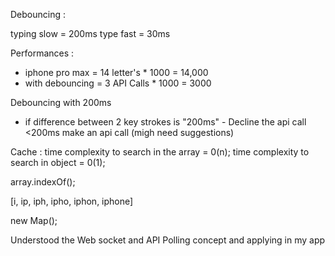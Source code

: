 Debouncing :

typing slow = 200ms
type fast = 30ms


Performances :
- iphone pro max = 14 letter's * 1000 = 14,000
- with debouncing = 3 API Calls * 1000 = 3000


Debouncing with 200ms
- if difference between 2 key strokes is "200ms" - Decline the api call
<200ms make an api call (migh need suggestions)

Cache : 
time complexity to search in the array = 0(n);
time complexity to search in object = 0(1);

array.indexOf();

[i, ip, iph, ipho, iphon, iphone]

new Map();

Understood the Web socket and API Polling concept and applying in my app